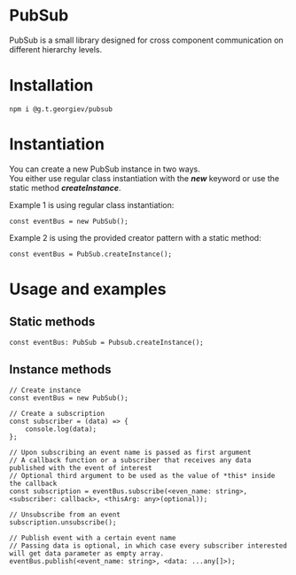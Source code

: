 # PubSub 

PubSub is a small library designed for cross component communication on different hierarchy levels.

# Installation

```
npm i @g.t.georgiev/pubsub
```

# Instantiation

You can create a new PubSub instance in two ways.  
You either use regular class instantiation with the ***new*** keyword or use the static method ***createInstance***.

Example 1 is using regular class instantiation:

```
const eventBus = new PubSub();
```

Example 2 is using the provided creator pattern with a static method:

```
const eventBus = PubSub.createInstance();
```

# Usage and examples

## Static methods

```
const eventBus: PubSub = Pubsub.createInstance();
```

## Instance methods

```
// Create instance
const eventBus = new PubSub();

// Create a subscription  
const subscriber = (data) => {
    console.log(data);
};

// Upon subscribing an event name is passed as first argument  
// A callback function or a subscriber that receives any data published with the event of interest
// Optional third argument to be used as the value of *this* inside the callback
const subscription = eventBus.subscribe(<even_name: string>, <subscriber: callback>, <thisArg: any>(optional));

// Unsubscribe from an event    
subscription.unsubscribe();

// Publish event with a certain event name  
// Passing data is optional, in which case every subscriber interested will get data parameter as empty array.
eventBus.publish(<event_name: string>, <data: ...any[]>);
```